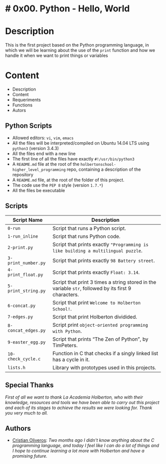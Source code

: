#  # 0x00. Python - Hello, World


# Description

This is the first project based on the Python programming language, in which we will be learning about the use of the `print` function and how we handle it when we want to print things or variables

# Content

- Description
- Content
- Requeriments
- Functions
- Autors


##  Python Scripts

-   Allowed editors:  `vi`,  `vim`,  `emacs`
-   All the files will be interpreted/compiled on Ubuntu 14.04 LTS using  `python3`  (version 3.4.3)
-   All the files end with a new line
-   The first line of all the files have exactly  `#!/usr/bin/python3`
-   A  `README.md`  file at the root of the  `holbertonschool-higher_level_programming`  repo, containing a description of the repository
-   A  `README.md`  file, at the root of the folder of  this  project.
-   The code use the  `PEP 8`  style (version  `1.7.*`)
-   All the files be executable


## Scripts

|  Script Name |         Description         |
|----------------|----------------------------------------------|
|`0-run`|Script that runs a Python script.|
|`1-run_inline`|Script that runs Python code.|
|`2-print.py`|Script that prints exactly `"Programming is like building a multilingual puzzle`.|
|`3-print_number.py`|Script that prints exactly `98 Battery street`.|
|`4-print_float.py`|Script that prints exactly `Float: 3.14`.|
|`5-print_string.py`|Script that print 3 times a string stored in the variable `str`, followed by its first 9 characters.|
|`6-concat.py`|Script that print `Welcome to Holberton School!`.|
|`7-edges.py`|Script that print Holberton dividided.|
|`8-concat_edges.py`|Script print `object-oriented programming with Python`.|
|`9-easter_egg.py`|Script that prints “The Zen of Python”, by TimPeters.|
|`10-check_cycle.c`|Function in C that checks if a singly linked list has a cycle in it.|
|`lists.h`|Library with prototypes used in this projects.|



## Special Thanks

*First of all we want to thank La Academia Holberton, who with their knowledge, resources and tools we have been able to carry out this project and each of its stages  to achieve the results we were looking for.
Thank you very much to all.*

## Authors
- [Cristian Oliveros](https://github.com/Cr1st14n0l101): *Two months ago I didn't know anything about the C programming language, and today I feel like I can do a lot of things and I hope to continue learning a lot more with Holberton and have a promising future.*